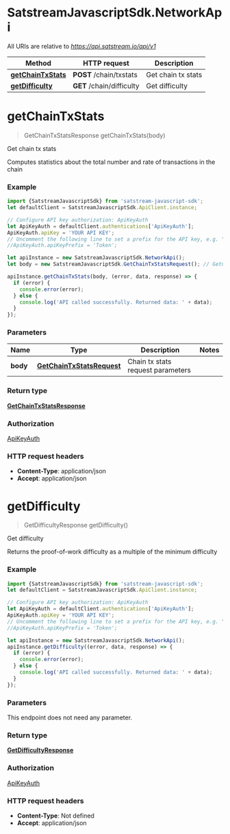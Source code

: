 # SatstreamJavascriptSdk.NetworkApi

All URIs are relative to *https://api.satstream.io/api/v1*

Method | HTTP request | Description
------------- | ------------- | -------------
[**getChainTxStats**](NetworkApi.md#getChainTxStats) | **POST** /chain/txstats | Get chain tx stats
[**getDifficulty**](NetworkApi.md#getDifficulty) | **GET** /chain/difficulty | Get difficulty

<a name="getChainTxStats"></a>
# **getChainTxStats**
> GetChainTxStatsResponse getChainTxStats(body)

Get chain tx stats

Computes statistics about the total number and rate of transactions in the chain

### Example
```javascript
import {SatstreamJavascriptSdk} from 'satstream-javascript-sdk';
let defaultClient = SatstreamJavascriptSdk.ApiClient.instance;

// Configure API key authorization: ApiKeyAuth
let ApiKeyAuth = defaultClient.authentications['ApiKeyAuth'];
ApiKeyAuth.apiKey = 'YOUR API KEY';
// Uncomment the following line to set a prefix for the API key, e.g. "Token" (defaults to null)
//ApiKeyAuth.apiKeyPrefix = 'Token';

let apiInstance = new SatstreamJavascriptSdk.NetworkApi();
let body = new SatstreamJavascriptSdk.GetChainTxStatsRequest(); // GetChainTxStatsRequest | Chain tx stats request parameters

apiInstance.getChainTxStats(body, (error, data, response) => {
  if (error) {
    console.error(error);
  } else {
    console.log('API called successfully. Returned data: ' + data);
  }
});
```

### Parameters

Name | Type | Description  | Notes
------------- | ------------- | ------------- | -------------
 **body** | [**GetChainTxStatsRequest**](GetChainTxStatsRequest.md)| Chain tx stats request parameters | 

### Return type

[**GetChainTxStatsResponse**](GetChainTxStatsResponse.md)

### Authorization

[ApiKeyAuth](../README.md#ApiKeyAuth)

### HTTP request headers

 - **Content-Type**: application/json
 - **Accept**: application/json

<a name="getDifficulty"></a>
# **getDifficulty**
> GetDifficultyResponse getDifficulty()

Get difficulty

Returns the proof-of-work difficulty as a multiple of the minimum difficulty

### Example
```javascript
import {SatstreamJavascriptSdk} from 'satstream-javascript-sdk';
let defaultClient = SatstreamJavascriptSdk.ApiClient.instance;

// Configure API key authorization: ApiKeyAuth
let ApiKeyAuth = defaultClient.authentications['ApiKeyAuth'];
ApiKeyAuth.apiKey = 'YOUR API KEY';
// Uncomment the following line to set a prefix for the API key, e.g. "Token" (defaults to null)
//ApiKeyAuth.apiKeyPrefix = 'Token';

let apiInstance = new SatstreamJavascriptSdk.NetworkApi();
apiInstance.getDifficulty((error, data, response) => {
  if (error) {
    console.error(error);
  } else {
    console.log('API called successfully. Returned data: ' + data);
  }
});
```

### Parameters
This endpoint does not need any parameter.

### Return type

[**GetDifficultyResponse**](GetDifficultyResponse.md)

### Authorization

[ApiKeyAuth](../README.md#ApiKeyAuth)

### HTTP request headers

 - **Content-Type**: Not defined
 - **Accept**: application/json


